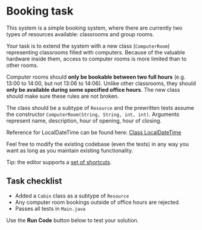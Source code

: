 # Booking task

This system is a simple booking system, where there are currently two types of resources available: classrooms and group rooms.

Your task is to extend the system with a new class (`ComputerRoom`) representing classrooms filled with computers. Because of the valuable hardware inside them, access to computer rooms is more limited than to other rooms.

Computer rooms should **only be bookable between two full hours** (e.g. 13:00 to 14:00, but not 13:06 to 14:06). Unlike other classrooms, they should **only be available during some specified office hours**. 
The new class should make sure these rules are not broken.

The class should be a subtype of `Resource` and the prewritten tests assume the constructor `ComputerRoom(String, String, int, int)`. Arguments represent name, description, hour of opening, hour of closing.

Reference for LocalDateTime can be found here: <a href="https://docs.oracle.com/javase/8/docs/api/java/time/LocalDateTime.html" target="_blank" >Class LocalDateTime</a>

Feel free to modify the existing codebase (even the tests) in any way you want as long as you maintain existing functionality.

Tip: the editor supports a <a href="https://github.com/ajaxorg/ace/wiki/Default-Keyboard-Shortcuts" target="_blank" >set of shortcuts</a>.

## Task checklist
* Added a `Cabin` class as a subtype of `Resource`
* Any computer room bookings outside of office hours are rejected.
* Passes all tests in `Main.java`


Use the **Run Code** button below to test your solution.
